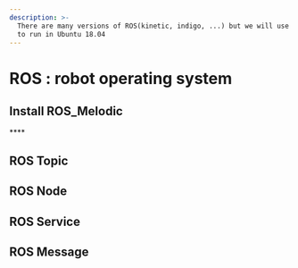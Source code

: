 ```yaml
---
description: >-
  There are many versions of ROS(kinetic, indigo, ...) but we will use Melodic
  to run in Ubuntu 18.04
---
```


# ROS : robot operating system

## **Install ROS\_Melodic**

\*\*\*\*

## ROS Topic

## ROS Node

## ROS Service

## ROS Message



